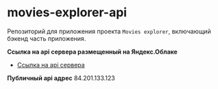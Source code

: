 # movies-explorer-api

Репозиторий для приложения проекта `Movies explorer`, включающий бэкенд часть приложения. 
  

**Ссылка на api сервера размещенный на Яндекс.Облаке**

* [Ссылка на api сервера](https://api.movies.adelnabiullina.nomoredomains.rocks/)

**Публичный  api адрес**
84.201.133.123
